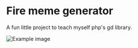 # Fire meme generator 

A fun little project to teach myself php's gd library. 

![Example image](https://i.imgur.com/F91NcRQ.jpg)